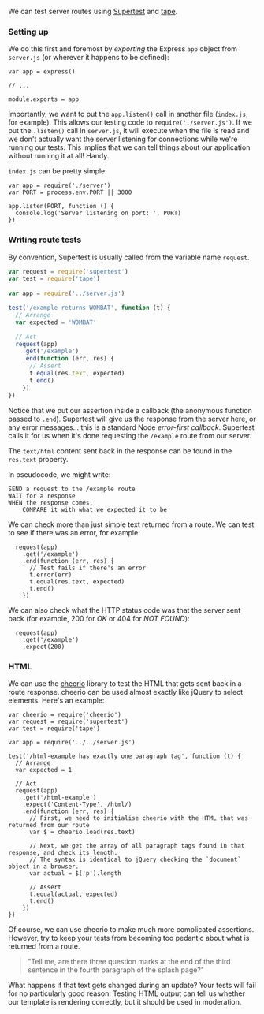 We can test server routes using [Supertest](https://github.com/visionmedia/supertest) and [tape](https://github.com/substack/tape).


### Setting up

We do this first and foremost by _exporting_ the Express `app` object from `server.js` (or wherever it happens to be defined):

```
var app = express()

// ...

module.exports = app
```

Importantly, we want to put the `app.listen()` call in another file (`index.js`, for example). This allows our testing code to `require('./server.js')`. If we put the `.listen()` call in `server.js`, it will execute when the file is read and we don't actually want the server listening for connections while we're running our tests. This implies that we can tell things about our application without running it at all! Handy.

`index.js` can be pretty simple:

```
var app = require('./server')
var PORT = process.env.PORT || 3000

app.listen(PORT, function () {
  console.log('Server listening on port: ', PORT)
})
```


### Writing route tests

By convention, Supertest is usually called from the variable name `request`.

```js
var request = require('supertest')
var test = require('tape')
 
var app = require('../server.js')

test('/example returns WOMBAT', function (t) {
  // Arrange
  var expected = 'WOMBAT'

  // Act
  request(app)
    .get('/example')
    .end(function (err, res) {
      // Assert
      t.equal(res.text, expected)
      t.end()
    })
})
```

Notice that we put our assertion inside a callback (the anonymous function passed to `.end`). Supertest will give us the response from the server here, or any error messages... this is a standard Node _error-first callback_. Supertest calls it for us when it's done requesting the `/example` route from our server.

The `text/html` content sent back in the response can be found in the `res.text` property.

In pseudocode, we might write:

```
SEND a request to the /example route
WAIT for a response
WHEN the response comes,
    COMPARE it with what we expected it to be
```

We can check more than just simple text returned from a route. We can test to see if there was an error, for example:

```
  request(app)
    .get('/example')
    .end(function (err, res) {
      // Test fails if there's an error
      t.error(err)
      t.equal(res.text, expected)
      t.end()
    })
```

We can also check what the HTTP status code was that the server sent back (for example, 200 for _OK_ or 404 for _NOT FOUND_):

```
  request(app)
    .get('/example')
    .expect(200)
```


### HTML

We can use the [cheerio](https://github.com/cheeriojs/cheerio) library to test the HTML that gets sent back in a route response. cheerio can be used almost exactly like jQuery to select elements. Here's an example:

```
var cheerio = require('cheerio')
var request = require('supertest')
var test = require('tape')

var app = require('../../server.js')

test('/html-example has exactly one paragraph tag', function (t) {
  // Arrange
  var expected = 1

  // Act
  request(app)
    .get('/html-example')
    .expect('Content-Type', /html/)
    .end(function (err, res) {
      // First, we need to initialise cheerio with the HTML that was returned from our route
      var $ = cheerio.load(res.text)

      // Next, we get the array of all paragraph tags found in that response, and check its length.
      // The syntax is identical to jQuery checking the `document` object in a browser.
      var actual = $('p').length

      // Assert
      t.equal(actual, expected)
      t.end()
    })
})
```

Of course, we can use cheerio to make much more complicated assertions. However, try to keep your tests from becoming too pedantic about what is returned from a route.

> "Tell me, are there three question marks at the end of the third sentence in the fourth paragraph of the splash page?"

What happens if that text gets changed during an update? Your tests will fail for no particularly good reason. Testing HTML output can tell us whether our template is rendering correctly, but it should be used in moderation.

